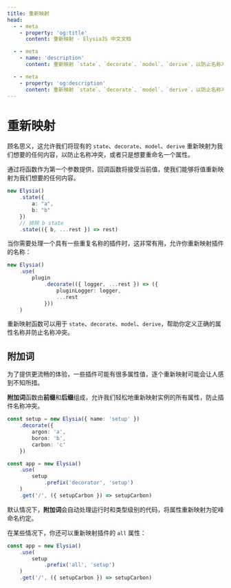 ```yaml
---
title: 重新映射
head:
  - - meta
    - property: 'og:title'
      content: 重新映射 - ElysiaJS 中文文档

  - - meta
    - name: 'description'
      content: 重新映射 `state`、`decorate`、`model`、`derive`，以防止名称冲突或重命名属性

  - - meta
    - property: 'og:description'
      content: 重新映射 `state`、`decorate`、`model`、`derive`，以防止名称冲突或重命名属性
---
```


# 重新映射

顾名思义，这允许我们将现有的 `state`、`decorate`、`model`、`derive` 重新映射为我们想要的任何内容，以防止名称冲突，或者只是想要重命名一个属性。

通过将函数作为第一个参数提供，回调函数将接受当前值，使我们能够将值重新映射为我们想要的任何内容。

```ts
new Elysia()
    .state({
        a: "a",
        b: "b"
    })
    // 排除 b state
    .state(({ b, ...rest }) => rest)
```

当你需要处理一个具有一些重复名称的插件时，这非常有用，允许你重新映射插件的名称：

```ts
new Elysia()
    .use(
        plugin
            .decorate(({ logger, ...rest }) => ({
                pluginLogger: logger,
                ...rest
            }))
    )
```

重新映射函数可以用于 `state`、`decorate`、`model`、`derive`，帮助你定义正确的属性名称并防止名称冲突。

## 附加词

为了提供更流畅的体验，一些插件可能有很多属性值，逐个重新映射可能会让人感到不知所措。

**附加词**函数由**前缀**和**后缀**组成，允许我们轻松地重新映射实例的所有属性，防止插件名称冲突。

```ts
const setup = new Elysia({ name: 'setup' })
    .decorate({
        argon: 'a',
        boron: 'b',
        carbon: 'c'
    })

const app = new Elysia()
    .use(
        setup
            .prefix('decorator', 'setup')
    )
    .get('/', ({ setupCarbon }) => setupCarbon)
```

默认情况下，**附加词**会自动处理运行时和类型级别的代码，将属性重新映射为驼峰命名约定。

在某些情况下，你还可以重新映射插件的 `all` 属性：

```ts
const app = new Elysia()
    .use(
        setup
            .prefix('all', 'setup')
    )
    .get('/', ({ setupCarbon }) => setupCarbon)
```
